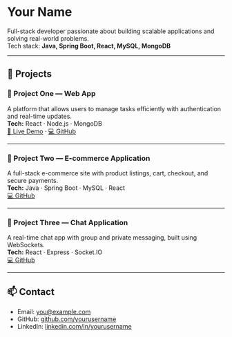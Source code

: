 # Your Name

Full-stack developer passionate about building scalable applications and solving real-world problems.  
Tech stack: **Java, Spring Boot, React, MySQL, MongoDB**  

---

## 🚀 Projects

### 🔹 Project One — Web App
A platform that allows users to manage tasks efficiently with authentication and real-time updates.  
**Tech:** React · Node.js · MongoDB  
[🔗 Live Demo](#) · [💻 GitHub](#)

---

### 🔹 Project Two — E-commerce Application
A full-stack e-commerce site with product listings, cart, checkout, and secure payments.  
**Tech:** Java · Spring Boot · MySQL · React  
[💻 GitHub](#)

---

### 🔹 Project Three — Chat Application
A real-time chat app with group and private messaging, built using WebSockets.  
**Tech:** React · Express · Socket.IO  
[💻 GitHub](#)

---

## 📫 Contact
- Email: [you@example.com](mailto:you@example.com)  
- GitHub: [github.com/yourusername](https://github.com/yourusername)  
- LinkedIn: [linkedin.com/in/yourusername](https://linkedin.com/in/yourusername)
